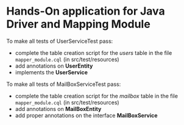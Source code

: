# Hands-On application for Java Driver and Mapping Module

To make all tests of UserServiceTest pass: 

* complete the table creation script for the _users_ table in the file `mapper_module.cql` (in src/test/resources) 
* add annotations on **UserEntity**
* implements the **UserService**

To make all tests of MailBoxServiceTest pass: 

* complete the table creation script for the _mailbox_ table in the file `mapper_module.cql` (in src/test/resources) 
* add annotations on **MailBoxEntity**
* add proper annotations on the interface **MailBoxService**


